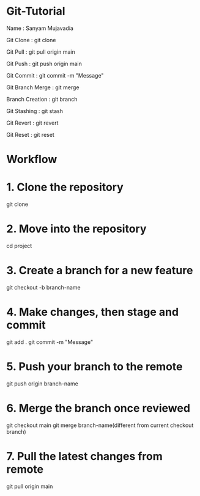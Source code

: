 # Git-Tutorial

Name : Sanyam Mujavadia

Git Clone : git clone <Repository Url>

Git Pull : git pull origin main

Git Push : git push origin main

Git Commit : git commit -m "Message"

Git Branch Merge : git merge <branch-name>

Branch Creation : git branch <branch-name>

Git Stashing : git stash

Git Revert : git revert <commit-hash>

Git Reset : git reset <commit-hash>


# Workflow

# 1. Clone the repository
git clone <repository-url>

# 2. Move into the repository
cd project

# 3. Create a branch for a new feature
git checkout -b branch-name

# 4. Make changes, then stage and commit
git add .
git commit -m "Message"

# 5. Push your branch to the remote
git push origin branch-name

# 6. Merge the branch once reviewed
git checkout main
git merge branch-name(different from current checkout branch)

# 7. Pull the latest changes from remote
git pull origin main
